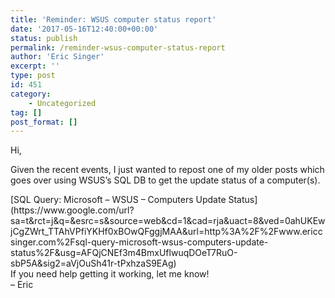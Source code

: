 ```yaml
---
title: 'Reminder: WSUS computer status report'
date: '2017-05-16T12:40:00+00:00'
status: publish
permalink: /reminder-wsus-computer-status-report
author: 'Eric Singer'
excerpt: ''
type: post
id: 451
category:
    - Uncategorized
tag: []
post_format: []
---
```

Hi,

Given the recent events, I just wanted to repost one of my older posts which goes over using WSUS’s SQL DB to get the update status of a computer(s).

<div class="header-cake__title">[SQL Query: Microsoft – WSUS – Computers Update Status](https://www.google.com/url?sa=t&rct=j&q=&esrc=s&source=web&cd=1&cad=rja&uact=8&ved=0ahUKEwjCgZWrt_TTAhVPfiYKHf0xBOwQFggjMAA&url=http%3A%2F%2Fwww.ericcsinger.com%2Fsql-query-microsoft-wsus-computers-update-status%2F&usg=AFQjCNEf3m4BmxUflwuqDOeT7RuO-sbP5A&sig2=aVjOuSh41r-tPxhzaS9EAg)</div><div class="header-cake__title"></div><div class="header-cake__title">If you need help getting it working, let me know!</div><div class="header-cake__title"></div><div class="header-cake__title">– Eric</div>